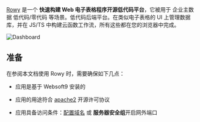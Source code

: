 [Rowy](http://rowy.io/) 是一个 **快速构建 Web 电子表格程序开源低代码平台**，它被用于 企业主数据 低代码/零代码  等场景。低代码后端平台。在类似电子表格的 UI 上管理数据库，并在 JS/TS 中构建云函数工作流，所有这些都在您的浏览器中完成。


![Dashboard](https://libs.websoft9.com/Websoft9/DocsPicture/zh/rowy/rowy-gui-websoft9.png)


## 准备

在参阅本文档使用 Rowy 时，需要确保如下几点：

- 应用是基于 Websoft9 安装的

- 应用的用途符合 [apache2](https://opensource.org/licenses/Apache-2.0) 开源许可协议

- 应用具备访问条件：[配置域名](./guide/appsetdomain) 或 **服务器安全组**开启网外端口